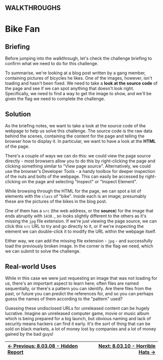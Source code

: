 ## WALKTHROUGHS

# Bike Fan

## Briefing

Before jumping into the walkthrough, let's check the challenge briefing to confirm what we need to do for this challenge.

To summarise, we're looking at a blog post written by a gang member,
containing pictures of bicycles he likes. One of the images, however,
isn't loading and hasn't been fixed. We need to take a **look at the source code**
 of the page and see if we can spot anything that doesn't look right.
Specifically, we need to find a way to get the image to show, and we'll
be given the flag we need to complete the challenge.

## Solution

As the briefing notes, we want to take a look at the source code of
the webpage to help us solve this challenge. The source code is the raw
data behind the scenes, containing the content for the page and telling
the browser how to display it. In particular, we want to have a look at
the **HTML** of the page.

There's a couple of ways we can do this: we could view the page
source directly - most browsers allow you to do this by right-clicking
the page and clicking something similar to "View page source".
Alternatively, we could use the browser's Developer Tools - a handy
toolbox for deeper inspection of the nuts and bolts of the webpage. This
 can easily be accessed by right-clicking on the page and selecting
"Inspect" or "Inspect Element".

While browsing through the HTML for the page, we can spot a lot of elements with the `class` of "bike". Inside each is an image; presumably these are the pictures of the bikes in the blog post.

One of them has a `src` (the web address, or the **source**) for the image that ends abruptly with `1438.`, so looks slightly different to the others as it's missing the `jpg` file extension. If we're just viewing the page source, we can click this `src`
 URL to try and go directly to it, or if we're inspecting the element we
 can double-click it to modify the URL within the webpage itself.

Either way, we can add the missing file extension - `jpg` -
 and successfully load the previously broken image. In the corner is the
 flag we need, which we can submit to solve the challenge.

## Real-world Uses

While in this case we were just requesting an image that was not
loading for us, there's an important aspect to learn here; often files
are named sequentially, or there's a pattern you can identify. Are there
 files from the past, or future you can predict the references for, and
so you can perhaps guess the names of them according to the "pattern"
used?

Guessing these undisclosed URLs for unreleased content can be hugely
lucrative. Imagine an unreleased computer game, movie or music album
which is being prepared for a big launch, but obvious naming and lack of
 security means hackers can find it early. It's the sort of thing that
can be sold on black markets, a lot of money lost by companies and a lot
 of money gained by the bad guys!

<div align="center">

[← Previous: 8.03.08 - Hidden Report](HiddenReport8.3.8.md) | [Next: 8.03.10 - Horrible Hats →](HorribleHats8.3.10.md)
:-|-:
